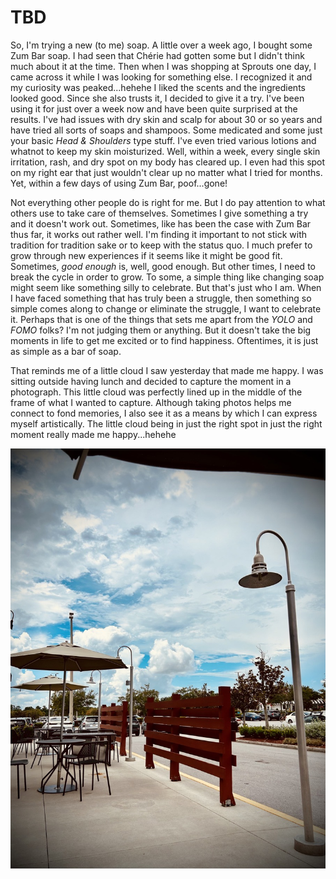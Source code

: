 # TBD

So, I'm trying a new (to me) soap. A little over a week ago, I bought some Zum Bar soap. I had seen that Chérie had gotten some but I didn't think much about it at the time. Then when I was shopping at Sprouts one day, I came across it while I was looking for something else. I recognized it and my curiosity was peaked...hehehe I liked the scents and the ingredients looked good. Since she also trusts it, I decided to give it a try. I've been using it for just over a week now and have been quite surprised at the results. I've had issues with dry skin and scalp for about 30 or so years and have tried all sorts of soaps and shampoos. Some medicated and some just your basic *Head & Shoulders* type stuff. I've even tried various lotions and whatnot to keep my skin moisturized. Well, within a week, every single skin irritation, rash, and dry spot on my body has cleared up. I even had this spot on my right ear that just wouldn't clear up no matter what I tried for months. Yet, within a few days of using Zum Bar, poof...gone!

Not everything other people do is right for me. But I do pay attention to what others use to take care of themselves. Sometimes I give something a try and it doesn't work out. Sometimes, like has been the case with Zum Bar thus far, it works out rather well. I'm finding it important to not stick with tradition for tradition sake or to keep with the status quo. I much prefer to grow through new experiences if it seems like it might be good fit. Sometimes, *good enough* is, well, good enough. But other times, I need to break the cycle in order to grow. To some, a simple thing like changing soap might seem like something silly to celebrate. But that's just who I am. When I have faced something that has truly been a struggle, then something so simple comes along to change or eliminate the struggle, I want to celebrate it. Perhaps that is one of the things that sets me apart from the *YOLO* and *FOMO* folks? I'm not judging them or anything. But it doesn't take the big moments in life to get me excited or to find happiness. Oftentimes, it is just as simple as a bar of soap.

That reminds me of a little cloud I saw yesterday that made me happy. I was sitting outside having lunch and decided to capture the moment in a photograph. This little cloud was perfectly lined up in the middle of the frame of what I wanted to capture. Although taking photos helps me connect to fond memories, I also see it as a means by which I can express myself artistically. The little cloud being in just the right spot in just the right moment really made me happy...hehehe

![Cafe tables, parking lot, clouds in the sky](./media/IMG_9869.jpeg)

